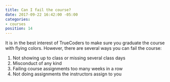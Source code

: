 ```yaml
---
title: Can I fail the course?
date: 2017-09-22 16:42:00 -05:00
categories:
- courses
position: 14
---
```


It is in the best interest of TrueCoders to make sure you graduate the course with flying colors. However, there are several ways you can fail the course:

1. Not showing up to class or missing several class days
1. Misconduct of any kind
1. Failing course assignments too many weeks in a row
1. Not doing assignments the instructors assign to you